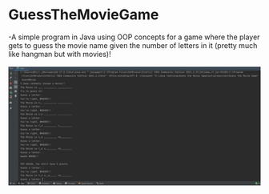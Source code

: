 # GuessTheMovieGame
-A simple program in Java using OOP concepts for a game where the player gets to guess the movie name given the number of letters in it (pretty much like hangman but with movies)!
<br>
<br>
![Game running!](Game.png)

